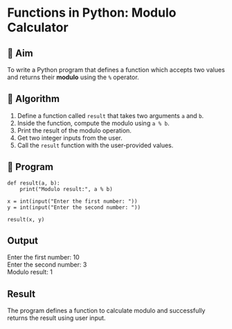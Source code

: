 # Functions in Python: Modulo Calculator

## 🎯 Aim
To write a Python program that defines a function which accepts two values and returns their **modulo** using the `%` operator.

## 🧠 Algorithm
1. Define a function called `result` that takes two arguments `a` and `b`.
2. Inside the function, compute the modulo using `a % b`.
3. Print the result of the modulo operation.
4. Get two integer inputs from the user.
5. Call the `result` function with the user-provided values.

## 🧾 Program
```
def result(a, b):
    print("Modulo result:", a % b)

x = int(input("Enter the first number: "))
y = int(input("Enter the second number: "))

result(x, y)
```

## Output
Enter the first number: 10  
Enter the second number: 3  
Modulo result: 1


## Result
The program defines a function to calculate modulo and successfully returns the result using user input.
